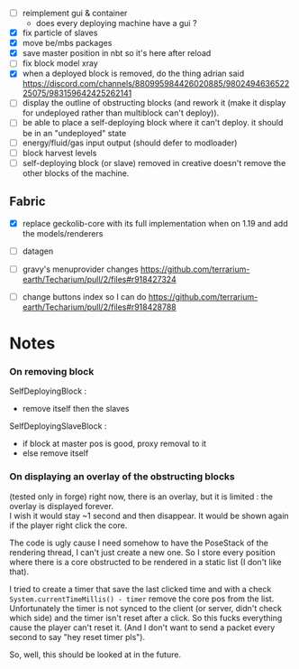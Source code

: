 - [ ] reimplement gui & container
  - does every deploying machine have a gui ?
- [x] fix particle of slaves
- [x] move be/mbs packages
- [x] save master position in nbt so it's here after reload
- [ ] fix block model xray
- [x] when a deployed block is removed, do the thing adrian said https://discord.com/channels/880995984426020885/980249463652225075/983159642425262141
- [ ] display the outline of obstructing blocks (and rework it (make it display for undeployed rather than multiblock can't deploy)).
- [ ] be able to place a self-deploying block where it can't deploy. it should be in an "undeployed" state
- [ ] energy/fluid/gas input output (should defer to modloader)
- [ ] block harvest levels
- [ ] self-deploying block (or slave) removed in creative doesn't remove the other blocks of the machine.

## Fabric
- [x] replace geckolib-core with its full implementation when on 1.19 and add the models/renderers

- [ ] datagen
- [ ] gravy's menuprovider changes https://github.com/terrarium-earth/Techarium/pull/2/files#r918427324
- [ ] change buttons index so I can do https://github.com/terrarium-earth/Techarium/pull/2/files#r918428788


# Notes

### On removing block

SelfDeployingBlock :
- remove itself then the slaves

SelfDeployingSlaveBlock :
- if block at master pos is good, proxy removal to it
- else remove itself

### On displaying an overlay of the obstructing blocks

(tested only in forge)
right now, there is an overlay, but it is limited : the overlay is displayed forever.  
I wish it would stay ~1 second and then disappear. It would be shown again if the player right click the core.

The code is ugly cause I need somehow to have the PoseStack of the rendering thread, I can't just create a new one.
So I store every position where there is a core obstructed to be rendered in a static list (I don't like that).

I tried to create a timer that save the last clicked time and with a check `System.currentTimeMillis() - timer` remove the core pos from the list.
Unfortunately the timer is not synced to the client (or server, didn't check which side) and the timer isn't reset after a click.
So this fucks everything cause the player can't reset it. (And I don't want to send a packet every second to say "hey reset timer pls").

So, well, this should be looked at in the future.
